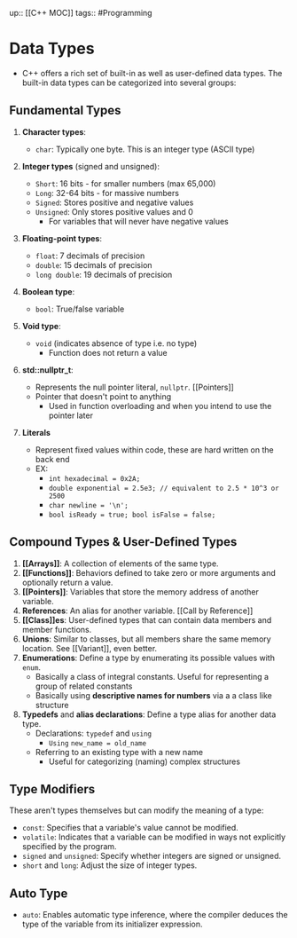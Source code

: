 up:: [[C++ MOC]]
tags:: #Programming 
# Data Types
- C++ offers a rich set of built-in as well as user-defined data types. The built-in data types can be categorized into several groups:
## Fundamental Types
1. **Character types**:
    - `char`: Typically one byte. This is an integer type (ASCII type)

2. **Integer types** (signed and unsigned):
	- `Short`: 16 bits - for smaller numbers (max 65,000)
	- `Long`: 32-64 bits - for massive numbers
	- `Signed`: Stores positive and negative values
	- `Unsigned`: Only stores positive values and 0
		- For variables that will never have negative values

4. **Floating-point types**:
    - `float`: 7 decimals of precision
    - `double`: 15 decimals of precision
    - `long double`: 19 decimals of precision

5. **Boolean type**:
    - `bool`: True/false variable

6. **Void type**:
    - `void` (indicates absence of type i.e. no type)
	    - Function does not return a value

7. **std::nullptr_t**:
    - Represents the null pointer literal, `nullptr`. [[Pointers]]
    - Pointer that doesn't point to anything
	    - Used in function overloading and when you intend to use the pointer later
8. **Literals**
	- Represent fixed values within code, these are hard written on the back end
	- EX:
		- `int hexadecimal = 0x2A;`
		- `double exponential = 2.5e3; // equivalent to 2.5 * 10^3 or 2500`
		- `char newline = '\n';`
		- `bool isReady = true; bool isFalse = false;`
## Compound Types & User-Defined Types
1. **[[Arrays]]**: A collection of elements of the same type.
2. **[[Functions]]**: Behaviors defined to take zero or more arguments and optionally return a value.
3. **[[Pointers]]**: Variables that store the memory address of another variable.
4. **References**: An alias for another variable. [[Call by Reference]]
6. **[[Class]]es**: User-defined types that can contain data members and member functions.
7. **Unions**: Similar to classes, but all members share the same memory location. See [[Variant]], even better.
8. **Enumerations**: Define a type by enumerating its possible values with `enum`.
	- Basically a class of integral constants. Useful for representing a group of related constants
	- Basically using **descriptive names for numbers** via a a class like structure
1. **Typedefs** and **alias declarations**: Define a type alias for another data type.
	- Declarations: `typedef` and `using`
		- `Using` `new_name = old_name`
	- Referring to an existing type with a new name
		- Useful for categorizing (naming) complex structures
## Type Modifiers
These aren't types themselves but can modify the meaning of a type:

- `const`: Specifies that a variable's value cannot be modified.
- `volatile`: Indicates that a variable can be modified in ways not explicitly specified by the program.
- `signed` and `unsigned`: Specify whether integers are signed or unsigned.
- `short` and `long`: Adjust the size of integer types.
## Auto Type
- `auto`: Enables automatic type inference, where the compiler deduces the type of the variable from its initializer expression.